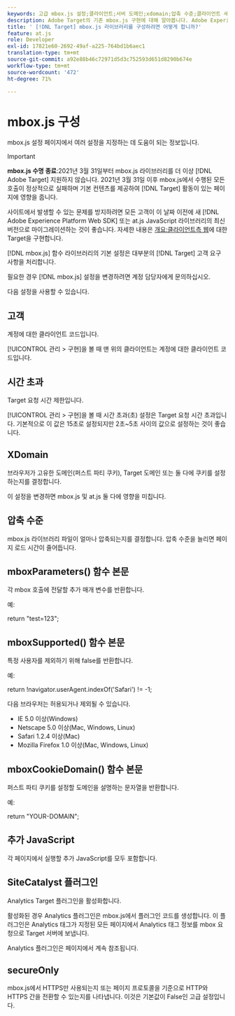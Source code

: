 ```yaml
---
keywords: 고급 mbox.js 설정;클라이언트;서버 도메인;xdomain;압축 수준;클라이언트 세션 ID 지원;secureOnly;클라이언트 pc id 지원;페이지 전달;참조 url;트래픽 수준;트래픽 기간;mboxParameters() 함수 본문;mboxSupported() 함수 본문;mboxCookieDomain() 함수 본문;추가 JavaScript;SiteCatalyst 플러그인;mbox.js를 자동 압축 해제 JavaScript;깜박임;본문 숨김;본문 숨기기
description: Adobe Target의 기존 mbox.js 구현에 대해 알아봅니다. Adobe Experience Platform 웹 SDK(AEP 웹 SDK) 또는 최신 버전의 at.js로 마이그레이션합니다.
title: ' [!DNL Target] mbox.js 라이브러리를 구성하려면 어떻게 합니까?'
feature: at.js
role: Developer
exl-id: 17821e60-2692-49af-a225-764bd1b6aec1
translation-type: tm+mt
source-git-commit: a92e88b46c72971d5d3c752593d651d8290b674e
workflow-type: tm+mt
source-wordcount: '472'
ht-degree: 71%

---
```


# mbox.js 구성

mbox.js 설정 페이지에서 여러 설정을 지정하는 데 도움이 되는 정보입니다.

>[!IMPORTANT]
>
>**mbox.js 수명 종료**:2021년 3월 31일부터 mbox.js 라이브러리를 더 이상  [!DNL Adobe Target] 지원하지 않습니다. 2021년 3월 31일 이후 mbox.js에서 수행된 모든 호출이 정상적으로 실패하며 기본 컨텐츠를 제공하여 [!DNL Target] 활동이 있는 페이지에 영향을 줍니다.
>
>사이트에서 발생할 수 있는 문제를 방지하려면 모든 고객이 이 날짜 이전에 새 [!DNL Adobe Experience Platform Web SDK] 또는 at.js JavaScript 라이브러리의 최신 버전으로 마이그레이션하는 것이 좋습니다. 자세한 내용은 [개요:클라이언트측 웹](/help/c-implementing-target/c-implementing-target-for-client-side-web/implement-target-for-client-side-web.md)에 대한 Target을 구현합니다.

[!DNL mbox.js] 함수 라이브러리의 기본 설정은 대부분의 [!DNL Target] 고객 요구 사항을 처리합니다.

필요한 경우 [!DNL mbox.js] 설정을 변경하려면 계정 담당자에게 문의하십시오.

다음 설정을 사용할 수 있습니다.

## 고객

계정에 대한 클라이언트 코드입니다.

[!UICONTROL 관리 > 구현]을 볼 때 맨 위의 클라이언트는 계정에 대한 클라이언트 코드입니다.

## 시간 초과

Target 요청 시간 제한입니다.

[!UICONTROL 관리 > 구현]을 볼 때 시간 초과(초) 설정은 Target 요청 시간 초과입니다. 기본적으로 이 값은 15초로 설정되지만 2초~5초 사이의 값으로 설정하는 것이 좋습니다.

## XDomain

브라우저가 고유한 도메인(퍼스트 파티 쿠키), Target 도메인 또는 둘 다에 쿠키를 설정하는지를 결정합니다.

이 설정을 변경하면 mbox.js 및 at.js 둘 다에 영향을 미칩니다.

## 압축 수준

mbox.js 라이브러리 파일이 얼마나 압축되는지를 결정합니다. 압축 수준을 늘리면 페이지 로드 시간이 줄어듭니다.

## mboxParameters() 함수 본문

각 mbox 호출에 전달할 추가 매개 변수를 반환합니다.

예:

return &quot;test=123&quot;;

## mboxSupported() 함수 본문

특정 사용자를 제외하기 위해 false를 반환합니다.

예:

return !navigator.userAgent.indexOf(&#39;Safari&#39;) != -1;

다음 브라우저는 허용되거나 제외될 수 있습니다.

* IE 5.0 이상(Windows)
* Netscape 5.0 이상(Mac, Windows, Linux)
* Safari 1.2.4 이상(Mac)
* Mozilla Firefox 1.0 이상(Mac, Windows, Linux)

## mboxCookieDomain() 함수 본문

퍼스트 파티 쿠키를 설정할 도메인을 설명하는 문자열을 반환합니다.

예:

return &quot;YOUR-DOMAIN&quot;;

## 추가 JavaScript

각 페이지에서 실행할 추가 JavaScript를 모두 포함합니다.

## SiteCatalyst 플러그인

Analytics Target 플러그인을 활성화합니다.

활성화된 경우 Analytics 플러그인은 mbox.js에서 플러그인 코드를 생성합니다. 이 플러그인은 Analytics 태그가 지정된 모든 페이지에서 Analytics 태그 정보를 mbox 요청으로 Target 서버에 보냅니다.

Analytics 플러그인은 페이지에서 계속 참조됩니다.

## secureOnly

mbox.js에서 HTTPS만 사용되는지 또는 페이지 프로토콜을 기준으로 HTTP와 HTTPS 간을 전환할 수 있는지를 나타냅니다. 이것은 기본값이 False인 고급 설정입니다.
